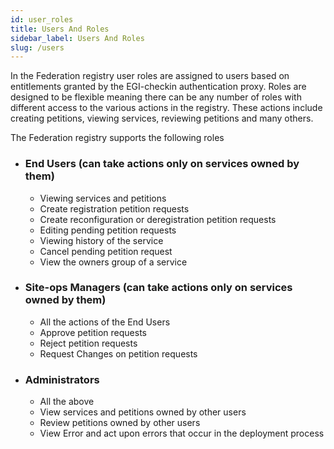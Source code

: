 ```yaml
---
id: user_roles
title: Users And Roles
sidebar_label: Users And Roles
slug: /users
---
```



In the Federation registry user roles are assigned to users based on entitlements granted by the EGI-checkin authentication proxy. Roles are designed to be flexible meaning there can be any number of roles with different access to the various actions in the registry. These actions include creating petitions, viewing services, reviewing petitions and many others.

The Federation registry supports the following roles

- ### End Users (can take actions only on services owned by them)
  - Viewing services and petitions
  - Create registration petition requests
  - Create reconfiguration or deregistration petition requests
  - Editing pending petition requests
  - Viewing history of the service
  - Cancel pending petition request
  - View the owners group of a service


- ### Site-ops Managers (can take actions only on services owned by them)
  - All the actions of the End Users
  - Approve petition requests
  - Reject petition requests
  - Request Changes on petition requests


- ### Administrators
  - All the above
  - View services and petitions owned by other users
  - Review petitions owned by other users
  - View Error and act upon errors that occur in the deployment process
